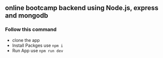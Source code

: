 ## online bootcamp backend using Node.js, express and mongodb

### Follow this command

- clone the app
- Install Packges use `npm i`
- Run App use `npm run dev`
